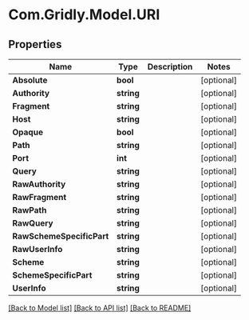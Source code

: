 # Com.Gridly.Model.URI

## Properties

Name | Type | Description | Notes
------------ | ------------- | ------------- | -------------
**Absolute** | **bool** |  | [optional] 
**Authority** | **string** |  | [optional] 
**Fragment** | **string** |  | [optional] 
**Host** | **string** |  | [optional] 
**Opaque** | **bool** |  | [optional] 
**Path** | **string** |  | [optional] 
**Port** | **int** |  | [optional] 
**Query** | **string** |  | [optional] 
**RawAuthority** | **string** |  | [optional] 
**RawFragment** | **string** |  | [optional] 
**RawPath** | **string** |  | [optional] 
**RawQuery** | **string** |  | [optional] 
**RawSchemeSpecificPart** | **string** |  | [optional] 
**RawUserInfo** | **string** |  | [optional] 
**Scheme** | **string** |  | [optional] 
**SchemeSpecificPart** | **string** |  | [optional] 
**UserInfo** | **string** |  | [optional] 

[[Back to Model list]](../README.md#documentation-for-models) [[Back to API list]](../README.md#documentation-for-api-endpoints) [[Back to README]](../README.md)


